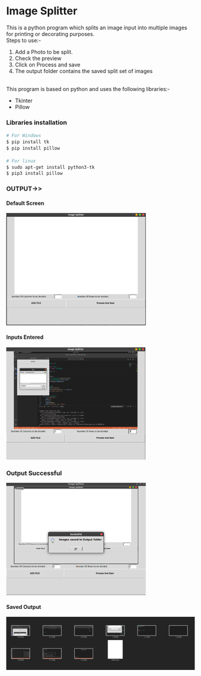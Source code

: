 # Image Splitter
This is a python program which splits an image input into multiple images for printing or decorating purposes.<br>
Steps to use:-
<ol>
<li>Add a Photo to be split.
<li>Check the preview
<li>Click on Process and save
<li>The output folder contains the saved split set of images
</ol>
<br>
This program is based on python and uses the following libraries:-
<ul>
<li>Tkinter
<li>Pillow
</ul>

### Libraries installation 
``` bash 
# For Windows
$ pip install tk
$ pip install pillow

# For linux
$ sudo apt-get install python3-tk
$ pip3 install pillow
```

### OUTPUT->>
#### Default Screen
<img src="Assets/default_window.png" height=300px><br>

#### Inputs Entered
<img src="Assets/input_window.png" height=300px><br>

### Output Successful
<img src="Assets/Output%20Successful.png" height=300px><br>
#### Saved Output
<img src="Assets/output_window.png" width=800px><br>


